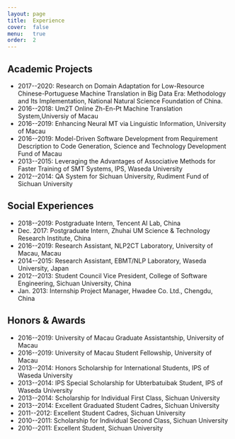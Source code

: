 ```yaml
---
layout: page
title:  Experience
cover:  false
menu:   true
order:  2
---
```


## Academic Projects
* 2017--2020: Research on Domain Adaptation for Low-Resource Chinese-Portuguese Machine Translation in Big Data Era: Methodology and Its Implementation, National Natural Science Foundation of China.
* 2016--2018: Um2T Online Zh-En-Pt Machine Translation System,Universiy of Macau
* 2016--2019: Enhancing Neural MT via Linguistic Information, University of Macau
* 2016--2019: Model-Driven Software Development from Requirement Description to Code Generation, Science and Technology Development Fund of Macau
* 2013--2015: Leveraging the Advantages of Associative Methods for Faster Training of SMT Systems, IPS, Waseda University
* 2012--2014: QA System for Sichuan University, Rudiment Fund of Sichuan University

## Social Experiences
* 2018--2019: Postgraduate Intern, Tencent AI Lab, China
*  Dec. 2017: Postgraduate Intern, Zhuhai UM Science & Technology Research Institute, China
* 2016--2019: Research Assistant, NLP2CT Laboratory, University of Macau, Macau
* 2014--2015: Research Assistant, EBMT/NLP Laboratory, Waseda University, Japan
* 2012--2013: Student Council Vice President, College of Software Engineering, Sichuan University, China
*  Jan. 2013: Internship Project Manager, Hwadee Co. Ltd., Chengdu, China

## Honors & Awards
* 2016--2019: University of Macau Graduate Assistantship, University of Macau
* 2016--2019: University of Macau Student Fellowship, University of Macau
* 2013--2014: Honors Scholarship for International Students, IPS of Waseda University
* 2013--2014: IPS Special Scholarship for Ubterbatuibak Student, IPS of Waseda University
* 2013--2014: Scholarship for Individual First Class, Sichuan University
* 2013--2014: Excellent Graduated Student Cadres, Sichuan University
* 2011--2012: Excellent Student Cadres, Sichuan University
* 2010--2011: Scholarship for Individual Second Class, Sichuan University
* 2010--2011: Excellent Student, Sichuan University
